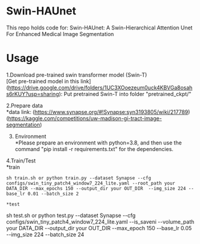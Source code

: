 # Swin-HAUnet
This repo holds code for: Swin-HAUnet: A Swin-Hierarchical Attention Unet For Enhanced Medical Image Segmentation

# Usage
1.Download pre-trained swin transformer model (Swin-T)  
[Get pre-trained model in this link] 
(https://drive.google.com/drive/folders/1UC3XOoezeum0uck4KBVGa8osahs6rKUY?usp=sharing): Put pretrained Swin-T into folder "pretrained_ckpt/"

2.Prepare data  
*data link:
(https://www.synapse.org/#!Synapse:syn3193805/wiki/217789)  
(https://kaggle.com/competitions/uw-madison-gi-tract-image-segmentation)  

3. Environment  
*Please prepare an environment with python=3.8, and then use the command "pip install -r requirements.txt" for the dependencies.

4.Train/Test  
*train  
```
sh train.sh or python train.py --dataset Synapse --cfg configs/swin_tiny_patch4_window7_224_lite.yaml --root_path your DATA_DIR --max_epochs 150 --output_dir your OUT_DIR  --img_size 224 --base_lr 0.01 --batch_size 2  

*test  
```
sh test.sh or python test.py --dataset Synapse --cfg configs/swin_tiny_patch4_window7_224_lite.yaml --is_saveni --volume_path your DATA_DIR --output_dir your OUT_DIR --max_epoch 150 --base_lr 0.05 --img_size 224 --batch_size 24

